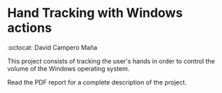 # Hand Tracking with Windows actions  
:octocat: David Campero Maña  

This project consists of tracking the user's hands in order to control the volume of the Windows operating system.

Read the PDF report for a complete description of the project.
